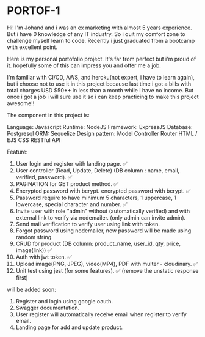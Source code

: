 # PORTOF-1

Hi! I'm Johand and i was an ex marketing with almost 5 years experience. But i have 0 knowledge of any IT industry. So i quit my comfort zone to challenge myself learn to code. Recently i just graduated from a bootcamp with excellent point.

Here is my personal portofolio project. It's far from perfect but i'm proud of it. hopefully some of this can impress you and offer me a job.

I'm familiar with CI/CD, AWS, and heroku(not expert, i have to learn again), but i choose not to use it in this project because last time i got a bills with total charges USD $50++ in less than a month while i have no income. But once i got a job i will sure use it so i can keep practicing to make this project awesome!!

The component in this project is:

Language: Javascript
Runtime: NodeJS
Framework: ExpressJS
Database: Postgresql
ORM: Sequelize
Design pattern: Model Controller Router
HTML / EJS
CSS
RESTful API

Feature:

1. User login and register with landing page. ✅
2. User controller (Read, Update, Delete) (DB column : name, email, verified, password). ✅
3. PAGINATION for GET product method. ✅
4. Encrypted password with bcrypt. encrypted password with bcrypt. ✅
5. Password require to have minimum 5 characters, 1 uppercase, 1 lowercase, special character and number. ✅
6. Invite user with role "admin" without (automatically verified) and with external link to verify via nodemailer. (only admin can invite admin).
7. Send mail verification to verify user using link with token.
8. Forgot password using nodemailer, new password will be made using random string.
9. CRUD for product (DB column: product_name, user_id, qty, price, image(link)) ✅
10. Auth with jwt token. ✅
11. Upload image(PNG, JPEG), video(MP4), PDF with multer - cloudinary. ✅
12. Unit test using jest (for some features). ✅ (remove the unstatic response first)

will be added soon:

1. Register and login using google oauth.
2. Swagger documentation.
3. User register will automatically receive email when register to verify email.
4. Landing page for add and update product.
